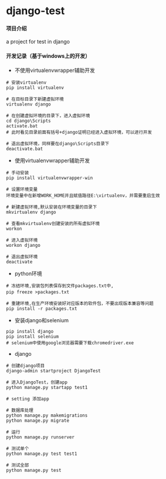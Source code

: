 # django-test

#### 项目介绍
a project for test in django 

#### 开发记录（基于windows上的开发）
* 不使用virtualenvwrapper辅助开发
```
# 安装virtualenv
pip install virtualenv

# 在目标目录下新建虚拟环境
virtualenv django

# 在创建虚拟环境的目录下，进入虚拟环境
cd django\Scripts
activate.bat
# 此时看见目录前面有括号+django证明已经进入虚拟环境，可以进行开发

# 退出虚拟环境，同样要在django\Scripts目录下
deactivate.bat
```
* 使用virtualenvwrapper辅助开发
```
# 手动安装
pip install virtualenvwrapper-win

# 设置环境变量
环境变量中在新增WORK_HOME并且赋值路径E:\virtualenv，并需要重启生效

# 新建虚拟环境,默认安装在环境变量的目录下
mkvirtualenv django

# 查看mkvirtualenv创建安装的所有虚拟环境
workon

# 进入虚拟环境
workon django

# 退出虚拟环境
deactivate
```
* python环境
```
# 冻结环境,安装包列表保存到文件packages.txt中,
pip freeze >packages.txt　　

# 重建环境,在生产环境安装好对应版本的软件包，不要出现版本兼容等问题
pip install -r packages.txt
```
* 安装django和selenium
```
pip install django
pip install selenium
# selenium中使用google浏览器需要下载chromedriver.exe
```
* django
```
# 创建django项目
django-admin startproject DjangoTest

# 进入DjangoTest，创建app
python manage.py startapp test1

# setting 添加app

# 数据库处理
python manage.py makemigrations
python manage.py migrate

# 运行
python manage.py runserver

# 测试单个
python manage.py test test1

# 测试全部
python manage.py test
```
